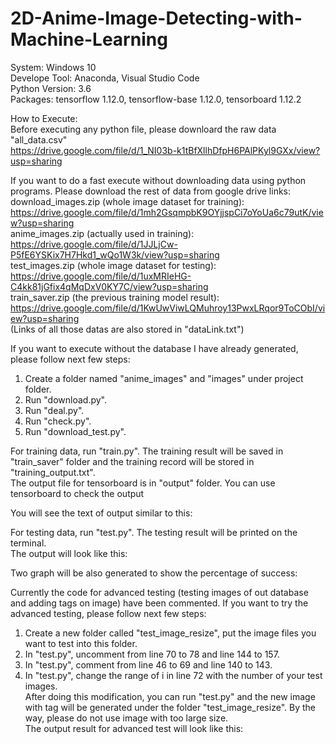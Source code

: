 # 2D-Anime-Image-Detecting-with-Machine-Learning
System: Windows 10   
Develope Tool: Anaconda, Visual Studio Code  
Python Version: 3.6  
Packages: tensorflow 1.12.0, tensorflow-base 1.12.0, tensorboard 1.12.2  

How to Execute:  
Before executing any python file, please downloard the raw data "all_data.csv"  
https://drive.google.com/file/d/1_NI03b-k1tBfXllhDfpH6PAlPKyl9GXx/view?usp=sharing  
  
If you want to do a fast execute without downloading data using python programs. Please download the rest of data from google drive links:  
download_images.zip (whole image dataset for training):  
https://drive.google.com/file/d/1mh2GsqmpbK9OYjjspCi7oYoUa6c79utK/view?usp=sharing  
anime_images.zip (actually used in training):  
https://drive.google.com/file/d/1JJLjCw-P5fE6YSKix7H7Hkd1_wQo1W3k/view?usp=sharing  
test_images.zip (whole image dataset for testing):  
https://drive.google.com/file/d/1uxMRIeHG-C4kk81jGfix4qMqDxV0KY7C/view?usp=sharing  
train_saver.zip (the previous training model result):  
https://drive.google.com/file/d/1KwUwViwLQMuhroy13PwxLRqor9ToCObI/view?usp=sharing  
(Links of all those datas are also stored in "dataLink.txt")  
  
If you want to execute without the database I have already generated, please follow next few steps:  
 1. Create a folder named "anime_images" and "images" under project folder.  
 2. Run "download.py".  
 3. Run "deal.py".  
 4. Run "check.py".  
 5. Run "download_test.py".  
  
 For training data, run "train.py". The training result will be saved in "train_saver" folder and the training record will be stored in "training_output.txt".  
 The output file for tensorboard is in "output" folder. You can use tensorboard to check the output
   
 You will see the text of output similar to this:
   
 For testing data, run "test.py". The testing result will be printed on the terminal.  
 The output will look like this:  
 
 Two graph will be also generated to show the percentage of success:  
 
 Currently the code for advanced testing (testing images of out database and adding tags on image) have been commented. If you want to try the advanced testing, please follow next few steps:  
  1. Create a new folder called "test_image_resize", put the image files you want to test into this folder.  
  2. In "test.py", uncomment from line 70 to 78 and line 144 to 157.  
  3. In "test.py", comment from line 46 to 69 and line 140 to 143.  
  4. In "test.py", change the range of i in line 72 with the number of your test images.  
After doing this modification, you can run "test.py" and the new image with tag will be generated under the folder "test_image_resize". By the way, please do not use image with too large size.  
The output result for advanced test will look like this:  

